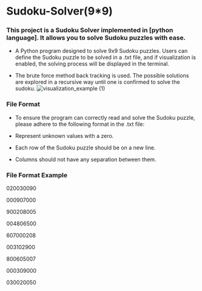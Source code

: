 # Sudoku-Solver(9*9)

### This project is a Sudoku Solver implemented in [python language]. It allows you to solve Sudoku puzzles with ease.

* A Python program designed to solve 9x9 Sudoku puzzles. Users can define the Sudoku puzzle to be solved in a .txt file, and if visualization is enabled, the solving process will be displayed in the terminal.

* The brute force method back tracking is used. The possible solutions are explored in a recursive way until one is confirmed to solve the sudoku.
![visualization_example (1)](https://github.com/Tanwar-12/Sudoku-Solver/assets/110081008/3db12bae-fd3f-4d4c-8e6c-4bdb5ecefcfd)



### File Format
* To ensure the program can correctly read and solve the Sudoku puzzle, please adhere to the following format in the .txt file:

* Represent unknown values with a zero.
* Each row of the Sudoku puzzle should be on a new line.
* Columns should not have any separation between them.
### File Format Example
020030090

000907000

900208005

004806500

607000208

003102900

800605007

000309000

030020050
